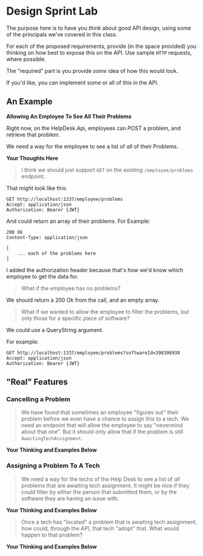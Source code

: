 # Design Sprint Lab

The purpose here is to have you *think* about good API design, using some of the principals we've covered in this class. 

For each of the proposed requirements, provide (in the space provided) you thinking on how best to expose this on the API. Use sample `HTTP` requests, where possible. 

The "required" part is you provide *some* idea of how this would look.

If you'd like, you can implement some or all of this in the API.

## An Example

**Allowing An Employee To See All Their Problems**

Right now, on the HelpDesk.Api, employees can *POST* a problem, and retrieve that problem.

We need a way for the employee to see a list of *all* of their Problems.

**Your Thoughts Here**

> I think we should just support `GET` on the existing `/employee/problems` endpoint.

That might look like this:

```http
GET http://localhost:1337/employee/problems
Accept: application/json
Authorization: Bearer {JWT}
```

And could return an array of their problems. For Example:

```http
200 Ok
Content-Type: application/json

[
    ... each of the problems here
]
```

I added the authorization header because that's how we'd know which employee to get the data for.

> What if the employee has no problems?

We should return a 200 Ok from the call, and an empty array.

> What if we wanted to allow the employee to filter the problems, but only those for a specific piece of software?

We could use a QueryString argument.

For example:
```http
GET http://localhost:1337/employee/problems?softwareId=398398938
Accept: application/json
Authorization: Bearer {JWT}
```

## "Real" Features

### Cancelling a Problem 

> We have found that sometimes an employee "figures out" their problem before we even have a chance to assign this to a tech. We need an endpoint that will allow the employee to say "nevermind about that one". But it should only allow that if the problem is still `AwaitingTechAssignment`.

**Your Thinking and Examples Below**

### Assigning a Problem To A Tech

> We need a way for the techs of the Help Desk to see a list of *all* problems that are awaiting tech assignment. It might be nice if they could filter by either the person that submitted them, or by the software they are having an issue with.

**Your Thinking and Examples Below**

> Once a tech has "located" a problem that is awaiting tech assignment, how could, through the API, that tech "adopt" that. What would happen to that problem?
>

**Your Thinking and Examples Below**

